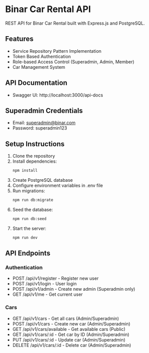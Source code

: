 # Binar Car Rental API

REST API for Binar Car Rental built with Express.js and PostgreSQL.

## Features

- Service Repository Pattern Implementation
- Token Based Authentication
- Role-based Access Control (Superadmin, Admin, Member)
- Car Management System

## API Documentation

- Swagger UI: http://localhost:3000/api-docs

## Superadmin Credentials

- Email: superadmin@binar.com
- Password: superadmin123

## Setup Instructions

1. Clone the repository
2. Install dependencies:
   ```bash
   npm install
   ```
3. Create PostgreSQL database
4. Configure environment variables in .env file
5. Run migrations:
   ```bash
   npm run db:migrate
   ```
6. Seed the database:
   ```bash
   npm run db:seed
   ```
7. Start the server:
   ```bash
   npm run dev
   ```

## API Endpoints

### Authentication

- POST /api/v1/register - Register new user
- POST /api/v1/login - User login
- POST /api/v1/admin - Create new admin (Superadmin only)
- GET /api/v1/me - Get current user

### Cars

- GET /api/v1/cars - Get all cars (Admin/Superadmin)
- POST /api/v1/cars - Create new car (Admin/Superadmin)
- GET /api/v1/cars/available - Get available cars (Public)
- GET /api/v1/cars/:id - Get car by ID (Admin/Superadmin)
- PUT /api/v1/cars/:id - Update car (Admin/Superadmin)
- DELETE /api/v1/cars/:id - Delete car (Admin/Superadmin)
